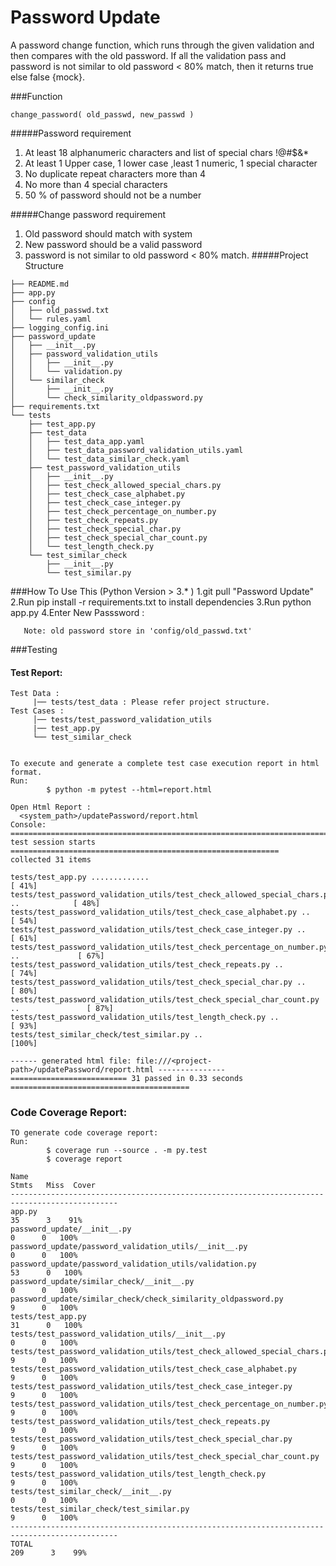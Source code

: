 # Password Update
A password change function, which runs through the given validation and then compares with the old password.
If all the validation pass and password is not similar to old password < 80% match, then it returns true else false {mock}. 


###Function 
```
change_password( old_passwd, new_passwd )
```
#####Password requirement
1. At least 18 alphanumeric characters and list of special chars !@#$&amp;*
2. At least 1 Upper case, 1 lower case ,least 1 numeric, 1 special character
3. No duplicate repeat characters more than 4
4. No more than 4 special characters
5. 50 % of password should not be a number


#####Change password requirement
1. Old password should match with system
2. New password should be a valid password
3. password is not similar to old password &lt; 80% match.
#####Project Structure
```
├── README.md
├── app.py
├── config
│   ├── old_passwd.txt
│   └── rules.yaml
├── logging_config.ini
├── password_update
│   ├── __init__.py
│   ├── password_validation_utils
│   │   ├── __init__.py
│   │   └── validation.py
│   └── similar_check
│       ├── __init__.py
│       └── check_similarity_oldpassword.py
├── requirements.txt
└── tests
    ├── test_app.py
    ├── test_data
    │   ├── test_data_app.yaml
    │   ├── test_data_password_validation_utils.yaml
    │   └── test_data_similar_check.yaml
    ├── test_password_validation_utils
    │   ├── __init__.py
    │   ├── test_check_allowed_special_chars.py
    │   ├── test_check_case_alphabet.py
    │   ├── test_check_case_integer.py
    │   ├── test_check_percentage_on_number.py
    │   ├── test_check_repeats.py
    │   ├── test_check_special_char.py
    │   ├── test_check_special_char_count.py
    │   └── test_length_check.py
    └── test_similar_check
        ├── __init__.py
        └── test_similar.py
```
###How To Use This (Python Version > 3.* )
    1.git pull "Password Update"
    2.Run pip install -r requirements.txt to install dependencies
    3.Run python app.py
    4.Enter New Passsword :<enter new password>
    
    
`    Note: old password store in 'config/old_passwd.txt' 
`

###Testing
#### Test Report: 



```
Test Data :
     |── tests/test_data : Please refer project structure.
Test Cases :
     │── tests/test_password_validation_utils
     |── test_app.py
     └── test_similar_check


To execute and generate a complete test case execution report in html format.
Run:
        $ python -m pytest --html=report.html
        
Open Html Report : 
  <system_path>/updatePassword/report.html
Console:       
======================================================================================================== test session starts ============================================================
collected 31 items                                                                                                                                                                                                                   

tests/test_app.py .............                                                        [ 41%]
tests/test_password_validation_utils/test_check_allowed_special_chars.py ..            [ 48%]
tests/test_password_validation_utils/test_check_case_alphabet.py ..                    [ 54%]
tests/test_password_validation_utils/test_check_case_integer.py ..                     [ 61%]
tests/test_password_validation_utils/test_check_percentage_on_number.py ..             [ 67%]
tests/test_password_validation_utils/test_check_repeats.py ..                          [ 74%]
tests/test_password_validation_utils/test_check_special_char.py ..                     [ 80%]
tests/test_password_validation_utils/test_check_special_char_count.py ..               [ 87%]
tests/test_password_validation_utils/test_length_check.py ..                           [ 93%]
tests/test_similar_check/test_similar.py ..                                            [100%]

------ generated html file: file:///<project-path>/updatePassword/report.html ---------------
========================== 31 passed in 0.33 seconds ======================================== 
```

### Code Coverage Report: 
```
TO generate code coverage report:
Run:
        $ coverage run --source . -m py.test
        $ coverage report 

Name                                                                       Stmts   Miss  Cover
----------------------------------------------------------------------------------------------
app.py                                                                        35      3    91%
password_update/__init__.py                                                    0      0   100%
password_update/password_validation_utils/__init__.py                          0      0   100%
password_update/password_validation_utils/validation.py                       53      0   100%
password_update/similar_check/__init__.py                                      0      0   100%
password_update/similar_check/check_similarity_oldpassword.py                  9      0   100%
tests/test_app.py                                                             31      0   100%
tests/test_password_validation_utils/__init__.py                               0      0   100%
tests/test_password_validation_utils/test_check_allowed_special_chars.py       9      0   100%
tests/test_password_validation_utils/test_check_case_alphabet.py               9      0   100%
tests/test_password_validation_utils/test_check_case_integer.py                9      0   100%
tests/test_password_validation_utils/test_check_percentage_on_number.py        9      0   100%
tests/test_password_validation_utils/test_check_repeats.py                     9      0   100%
tests/test_password_validation_utils/test_check_special_char.py                9      0   100%
tests/test_password_validation_utils/test_check_special_char_count.py          9      0   100%
tests/test_password_validation_utils/test_length_check.py                      9      0   100%
tests/test_similar_check/__init__.py                                           0      0   100%
tests/test_similar_check/test_similar.py                                       9      0   100%
----------------------------------------------------------------------------------------------
TOTAL                                                                        209      3    99%

```
